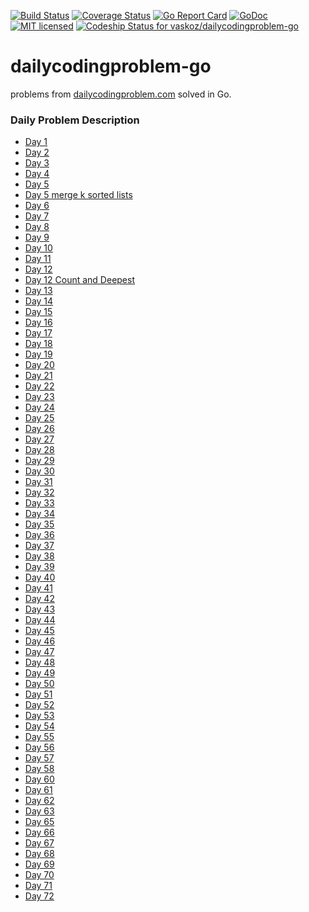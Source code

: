 [![Build Status](https://travis-ci.org/vaskoz/dailycodingproblem-go.svg?branch=master)](https://travis-ci.org/vaskoz/dailycodingproblem-go)
[![Coverage Status](https://coveralls.io/repos/github/vaskoz/dailycodingproblem-go/badge.svg?branch=master)](https://coveralls.io/github/vaskoz/dailycodingproblem-go?branch=master)
[![Go Report Card](https://goreportcard.com/badge/github.com/vaskoz/dailycodingproblem-go)](https://goreportcard.com/report/github.com/vaskoz/dailycodingproblem-go)
[![GoDoc](https://godoc.org/github.com/vaskoz/dailycodingproblem-go?status.svg)](https://godoc.org/github.com/vaskoz/dailycodingproblem-go)
[![MIT licensed](https://img.shields.io/badge/license-MIT-blue.svg)](./LICENSE.txt)
[ ![Codeship Status for vaskoz/dailycodingproblem-go](https://app.codeship.com/projects/92479b60-a8ec-0136-ee8b-72ac76333595/status?branch=master)](https://app.codeship.com/projects/308646)

# dailycodingproblem-go
problems from
[dailycodingproblem.com](https://www.dailycodingproblem.com/) solved in Go.

### Daily Problem Description
* [Day 1](https://github.com/vaskoz/dailycodingproblem-go/issues/1)
* [Day 2](https://github.com/vaskoz/dailycodingproblem-go/issues/3)
* [Day 3](https://github.com/vaskoz/dailycodingproblem-go/issues/7)
* [Day 4](https://github.com/vaskoz/dailycodingproblem-go/issues/5)
* [Day 5](https://github.com/vaskoz/dailycodingproblem-go/issues/9)
* [Day 5 merge k sorted lists](https://github.com/vaskoz/dailycodingproblem-go/issues/11)
* [Day 6](https://github.com/vaskoz/dailycodingproblem-go/issues/13)
* [Day 7](https://github.com/vaskoz/dailycodingproblem-go/issues/15)
* [Day 8](https://github.com/vaskoz/dailycodingproblem-go/issues/17)
* [Day 9](https://github.com/vaskoz/dailycodingproblem-go/issues/19)
* [Day 10](https://github.com/vaskoz/dailycodingproblem-go/issues/21)
* [Day 11](https://github.com/vaskoz/dailycodingproblem-go/issues/23)
* [Day 12](https://github.com/vaskoz/dailycodingproblem-go/issues/25)
* [Day 12 Count and Deepest](https://github.com/vaskoz/dailycodingproblem-go/issues/27)
* [Day 13](https://github.com/vaskoz/dailycodingproblem-go/issues/29)
* [Day 14](https://github.com/vaskoz/dailycodingproblem-go/issues/31)
* [Day 15](https://github.com/vaskoz/dailycodingproblem-go/issues/33)
* [Day 16](https://github.com/vaskoz/dailycodingproblem-go/issues/35)
* [Day 17](https://github.com/vaskoz/dailycodingproblem-go/issues/37)
* [Day 18](https://github.com/vaskoz/dailycodingproblem-go/issues/39)
* [Day 19](https://github.com/vaskoz/dailycodingproblem-go/issues/41)
* [Day 20](https://github.com/vaskoz/dailycodingproblem-go/issues/49)
* [Day 21](https://github.com/vaskoz/dailycodingproblem-go/issues/51)
* [Day 22](https://github.com/vaskoz/dailycodingproblem-go/issues/53)
* [Day 23](https://github.com/vaskoz/dailycodingproblem-go/issues/55)
* [Day 24](https://github.com/vaskoz/dailycodingproblem-go/issues/57)
* [Day 25](https://github.com/vaskoz/dailycodingproblem-go/issues/59)
* [Day 26](https://github.com/vaskoz/dailycodingproblem-go/issues/61)
* [Day 27](https://github.com/vaskoz/dailycodingproblem-go/issues/63)
* [Day 28](https://github.com/vaskoz/dailycodingproblem-go/issues/65)
* [Day 29](https://github.com/vaskoz/dailycodingproblem-go/issues/67)
* [Day 30](https://github.com/vaskoz/dailycodingproblem-go/issues/69)
* [Day 31](https://github.com/vaskoz/dailycodingproblem-go/issues/71)
* [Day 32](https://github.com/vaskoz/dailycodingproblem-go/issues/72)
* [Day 33](https://github.com/vaskoz/dailycodingproblem-go/issues/73)
* [Day 34](https://github.com/vaskoz/dailycodingproblem-go/issues/76)
* [Day 35](https://github.com/vaskoz/dailycodingproblem-go/issues/77)
* [Day 36](https://github.com/vaskoz/dailycodingproblem-go/issues/79)
* [Day 37](https://github.com/vaskoz/dailycodingproblem-go/issues/81)
* [Day 38](https://github.com/vaskoz/dailycodingproblem-go/issues/83)
* [Day 39](https://github.com/vaskoz/dailycodingproblem-go/issues/84)
* [Day 40](https://github.com/vaskoz/dailycodingproblem-go/issues/87)
* [Day 41](https://github.com/vaskoz/dailycodingproblem-go/issues/90)
* [Day 42](https://github.com/vaskoz/dailycodingproblem-go/issues/93)
* [Day 43](https://github.com/vaskoz/dailycodingproblem-go/issues/95)
* [Day 44](https://github.com/vaskoz/dailycodingproblem-go/issues/99)
* [Day 45](https://github.com/vaskoz/dailycodingproblem-go/issues/101)
* [Day 46](https://github.com/vaskoz/dailycodingproblem-go/issues/103)
* [Day 47](https://github.com/vaskoz/dailycodingproblem-go/issues/105)
* [Day 48](https://github.com/vaskoz/dailycodingproblem-go/issues/109)
* [Day 49](https://github.com/vaskoz/dailycodingproblem-go/issues/107)
* [Day 50](https://github.com/vaskoz/dailycodingproblem-go/issues/110)
* [Day 51](https://github.com/vaskoz/dailycodingproblem-go/issues/112)
* [Day 52](https://github.com/vaskoz/dailycodingproblem-go/issues/113)
* [Day 53](https://github.com/vaskoz/dailycodingproblem-go/issues/114)
* [Day 54](https://github.com/vaskoz/dailycodingproblem-go/issues/118)
* [Day 55](https://github.com/vaskoz/dailycodingproblem-go/issues/121)
* [Day 56](https://github.com/vaskoz/dailycodingproblem-go/issues/123)
* [Day 57](https://github.com/vaskoz/dailycodingproblem-go/issues/124)
* [Day 58](https://github.com/vaskoz/dailycodingproblem-go/issues/127)
* [Day 60](https://github.com/vaskoz/dailycodingproblem-go/issues/130)
* [Day 61](https://github.com/vaskoz/dailycodingproblem-go/issues/132)
* [Day 62](https://github.com/vaskoz/dailycodingproblem-go/issues/134)
* [Day 63](https://github.com/vaskoz/dailycodingproblem-go/issues/136)
* [Day 65](https://github.com/vaskoz/dailycodingproblem-go/issues/139)
* [Day 66](https://github.com/vaskoz/dailycodingproblem-go/issues/141)
* [Day 67](https://github.com/vaskoz/dailycodingproblem-go/issues/143)
* [Day 68](https://github.com/vaskoz/dailycodingproblem-go/issues/145)
* [Day 69](https://github.com/vaskoz/dailycodingproblem-go/issues/147)
* [Day 70](https://github.com/vaskoz/dailycodingproblem-go/issues/149)
* [Day 71](https://github.com/vaskoz/dailycodingproblem-go/issues/151)
* [Day 72](https://github.com/vaskoz/dailycodingproblem-go/issues/153)
